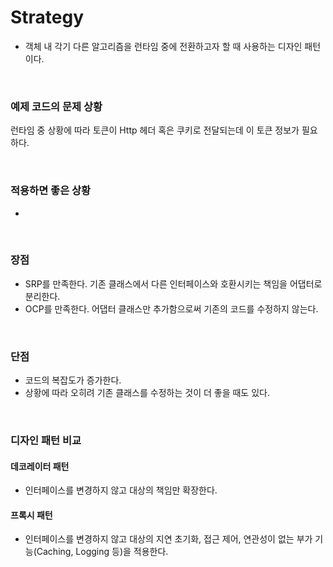 # Strategy
- 객체 내 각기 다른 알고리즘을 런타임 중에 전환하고자 할 때 사용하는 디자인 패턴이다.

<br/>

### 예제 코드의 문제 상황
런타임 중 상황에 따라 토큰이 Http 헤더 혹은 쿠키로 전달되는데 이 토큰 정보가 필요하다.

<br/>

### 적용하면 좋은 상황
-

<br/>

### 장점
- SRP를 만족한다. 기존 클래스에서 다른 인터페이스와 호환시키는 책임을 어댑터로 분리한다.
- OCP를 만족한다. 어댑터 클래스만 추가함으로써 기존의 코드를 수정하지 않는다.

<br/>

### 단점
- 코드의 복잡도가 증가한다.
- 상황에 따라 오히려 기존 클래스를 수정하는 것이 더 좋을 때도 있다.

<br/>

### 디자인 패턴 비교
#### 데코레이터 패턴
- 인터페이스를 변경하지 않고 대상의 책임만 확장한다.

#### 프록시 패턴
- 인터페이스를 변경하지 않고 대상의 지연 초기화, 접근 제어, 연관성이 없는 부가 기능(Caching, Logging 등)을 적용한다. 